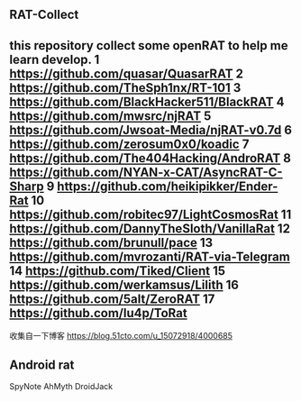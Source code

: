 ## RAT-Collect

this repository collect some openRAT to help me learn develop.
 1 https://github.com/quasar/QuasarRAT
 2 https://github.com/TheSph1nx/RT-101
 3 https://github.com/BlackHacker511/BlackRAT
 4 https://github.com/mwsrc/njRAT
 5 https://github.com/Jwsoat-Media/njRAT-v0.7d
 6 https://github.com/zerosum0x0/koadic
 7 https://github.com/The404Hacking/AndroRAT
 8 https://github.com/NYAN-x-CAT/AsyncRAT-C-Sharp
 9 https://github.com/heikipikker/Ender-Rat
10 https://github.com/robitec97/LightCosmosRat
11 https://github.com/DannyTheSloth/VanillaRat
12 https://github.com/brunull/pace
13 https://github.com/mvrozanti/RAT-via-Telegram
14 https://github.com/Tiked/Client
15 https://github.com/werkamsus/Lilith
16 https://github.com/5alt/ZeroRAT
17 https://github.com/lu4p/ToRat
-----------------------------------
收集自一下博客
https://blog.51cto.com/u_15072918/4000685

## Android rat
SpyNote
AhMyth
DroidJack
